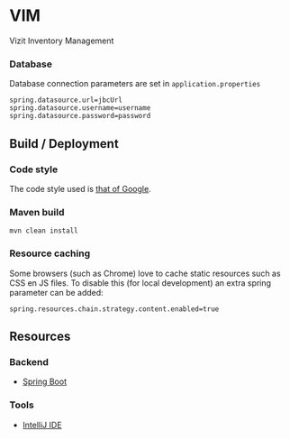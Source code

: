 # VIM

Vizit Inventory Management
### Database

Database connection parameters are set in `application.properties`
```properties
spring.datasource.url=jbcUrl
spring.datasource.username=username
spring.datasource.password=password
```

## Build / Deployment
### Code style
The code style used is [that of Google](https://github.com/google/styleguide).
### Maven build
```
mvn clean install
```

### Resource caching
Some browsers (such as Chrome) love to cache static resources such as CSS en JS files.
To disable this (for local development) an extra spring parameter can be added:
```properties
spring.resources.chain.strategy.content.enabled=true
```

## Resources
### Backend
* [Spring Boot](https://spring.io/guides/gs/serving-web-content/)
### Tools
* [IntelliJ IDE](https://www.jetbrains.com/idea/)
